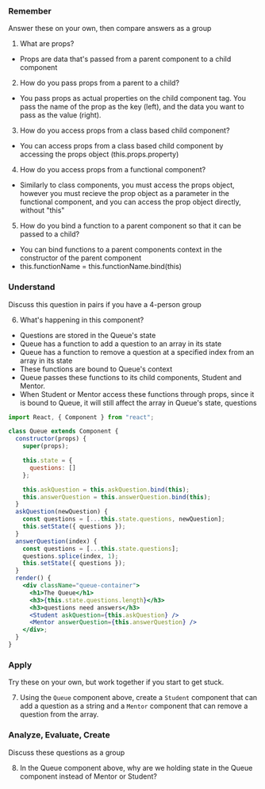 ### Remember

Answer these on your own, then compare answers as a group

1.  What are props?
- Props are data that's passed from a parent component to a child component 

2.  How do you pass props from a parent to a child?
- You pass props as actual properties on the child component tag. You pass the name of the prop as the key (left), and the data you want to pass as the value (right). 

3.  How do you access props from a class based child component?
- You can access props from a class based child component by accessing the props object (this.props.property)

4.  How do you access props from a functional component?
- Similarly to class components, you must access the props object, however you must recieve the prop object as a parameter in the functional component, and you can access the prop object directly, without "this"

5.  How do you bind a function to a parent component so that it can be passed to a child?
- You can bind functions to a parent components context in the constructor of the parent component
- this.functionName = this.functionName.bind(this)

### Understand

Discuss this question in pairs if you have a 4-person group

6.  What's happening in this component?
- Questions are stored in the Queue's state
- Queue has a function to add a question to an array in its state
- Queue has a function to remove a question at a specified index from an array in its state
- These functions are bound to Queue's context
- Queue passes these functions to its child components, Student and Mentor.
- When Student or Mentor access these functions through props, since it is bound to Queue, it will still affect the array in Queue's state, questions

```jsx
import React, { Component } from "react";

class Queue extends Component {
  constructor(props) {
    super(props);

    this.state = {
      questions: []
    };

    this.askQuestion = this.askQuestion.bind(this);
    this.answerQuestion = this.answerQuestion.bind(this);
  }
  askQuestion(newQuestion) {
    const questions = [...this.state.questions, newQuestion];
    this.setState({ questions });
  }
  answerQuestion(index) {
    const questions = [...this.state.questions];
    questions.splice(index, 1);
    this.setState({ questions });
  }
  render() {
    <div className="queue-container">
      <h1>The Queue</h1>
      <h3>{this.state.questions.length}</h3>
      <h3>questions need answers</h3>
      <Student askQuestion={this.askQuestion} />
      <Mentor answerQuestion={this.answerQuestion} />
    </div>;
  }
}
```

### Apply

Try these on your own, but work together if you start to get stuck.

7.  Using the `Queue` component above, create a `Student` component that can add a question as a string and a `Mentor` component that can remove a question from the array.

### Analyze, Evaluate, Create

Discuss these questions as a group

8.  In the Queue component above, why are we holding state in the Queue component instead of Mentor or Student?
